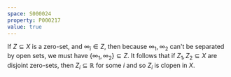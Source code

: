 ```yaml
---
space: S000024
property: P000217
value: true
---
```


If $Z\subseteq X$ is a zero-set, and $\infty_i\in Z$, then because $\infty_1, \infty_2$ can't be separated by open sets, we must have $\{\infty_1, \infty_2\}\subseteq Z$.
It follows that if $Z_1, Z_2\subseteq X$ are disjoint zero-sets, then $Z_i\subseteq \mathbb{R}$ for some $i$ and so $Z_i$ is clopen in $X$.
